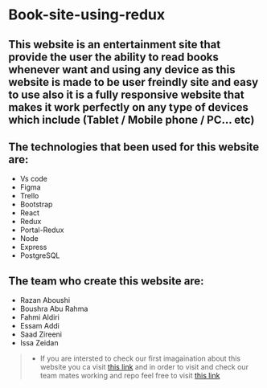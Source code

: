 # Book-site-using-redux

## This website is an entertainment site that provide the user the ability to read books whenever want and using any device as this website is made to be user freindly site and easy to use also it is a fully responsive website that makes it work perfectly on any type of devices which include (Tablet / Mobile phone / PC... etc)

## The technologies that been used for this website are:

+ Vs code
+ Figma
+ Trello
+ Bootstrap
+ React
+ Redux
+ Portal-Redux
+ Node
+ Express
+ PostgreSQL

## The team who  create this website are:

+ Razan Aboushi
+ Boushra Abu Rahma
+ Fahmi Aldiri
+ Essam Addi
+ Saad Zireeni
+ Issa Zeidan

>* If you are intersted to check our first imagaination about this website you ca visit [this link](https://www.figma.com/file/0xnGkIcWU8fqmbKWcLkupe/Untitled?type=design&node-id=0-1&mode=design&t=bRibJG6IjsEUODbE-0) and in order to visit and check our team mates working and repo feel free to visit [this link](https://github.com/EntertainmentG4/inked-imagination-stories)
